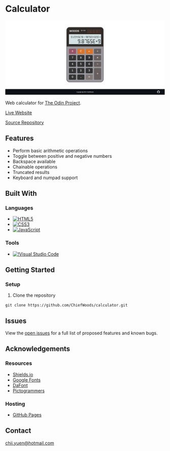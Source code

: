 # Calculator

![Screenshot](screenshot.png)

Web calculator for [The Odin Project](https://www.theodinproject.com/).

[Live Website](https://chiefwoods.github.io/calculator/)  

[Source Repository](https://github.com/ChiefWoods/calculator)

## Features

- Perform basic arithmetic operations
- Toggle between positive and negative numbers
- Backspace available
- Chainable operations
- Truncated results
- Keyboard and numpad support

## Built With

### Languages

- [![HTML5](https://img.shields.io/badge/HTML5-white?style=for-the-badge&logo=html5&logoColor=e65127)](https://html5.org/)
- [![CSS3](https://img.shields.io/badge/CSS3-white?style=for-the-badge&logo=css3&logoColor=306AF1)](https://www.w3.org/Style/CSS/Overview.en.html)
- [![JavaScript](https://img.shields.io/badge/Javascript-383936?style=for-the-badge&logo=javascript)](https://js.org/index.html)

### Tools

- [![!Visual Studio Code](https://img.shields.io/badge/Visual%20Studio%20Code-2c2c32?style=for-the-badge&logo=visual-studio-code&logoColor=007ACC)](https://code.visualstudio.com/)

## Getting Started

### Setup

1. Clone the repository
```
git clone https://github.com/ChiefWoods/calculator.git
```

## Issues

View the [open issues](https://github.com/ChiefWoods/calculator/issues) for a full list of proposed features and known bugs.

## Acknowledgements

### Resources

- [Shields.io](https://shields.io/)
- [Google Fonts](https://fonts.google.com/)
- [DaFont](https://www.dafont.com/)
- [Pictogrammers](https://pictogrammers.com/)

### Hosting

- [GitHub Pages](https://pages.github.com/)

## Contact

[chii.yuen@hotmail.com](mailto:chii.yuen@hotmail.com)